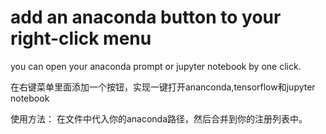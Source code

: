 # add an anaconda button to your right-click menu
you can open your anaconda prompt or jupyter notebook by one click.

在右键菜单里面添加一个按钮，实现一键打开ananconda,tensorflow和jupyter notebook


使用方法：
在文件中代入你的anaconda路径，然后合并到你的注册列表中。
